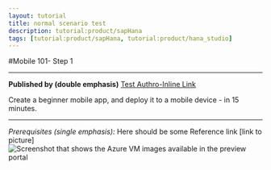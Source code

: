 ```yaml
---
layout: tutorial
title: normal scenario test
description: tutorial:product/sapHana
tags: [tutorial:product/sapHana, tutorial:product/hana_studio]
---
```

#Mobile 101- Step 1
***
**Published by (double emphasis)** [Test Authro-Inline Link](https://github.com/OlgaKuzmenko/)

Create a beginner mobile app, and deploy it to a mobile device - in 15 minutes.
___
*Prerequisites (single emphasis):* 
Here should be some Reference link [link to picture]
![Screenshot that shows the Azure VM images available in the preview portal](https://github.com/OlgaKuzmenko/tutorialOK/tutorials/header-logo.png)

